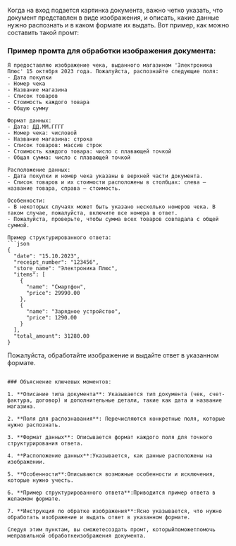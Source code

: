 

Когда на вход подается картинка документа, важно четко указать, что документ представлен в виде изображения, и описать, какие данные нужно распознать и в каком формате их выдать. Вот пример, как можно составить такой промт:

### Пример промта для обработки изображения документа:

````
Я предоставляю изображение чека, выданного магазином 'Электроника Плюс' 15 октября 2023 года. Пожалуйста, распознайте следующие поля:
- Дата покупки
- Номер чека
- Название магазина
- Список товаров
- Стоимость каждого товара
- Общую сумму

Формат данных:
- Дата: ДД.ММ.ГГГГ
- Номер чека: числовой
- Название магазина: строка
- Список товаров: массив строк
- Стоимость каждого товара: число с плавающей точкой
- Общая сумма: число с плавающей точкой

Расположение данных:
- Дата покупки и номер чека указаны в верхней части документа.
- Список товаров и их стоимости расположены в столбцах: слева — название товара, справа — стоимость.

Особенности:
- В некоторых случаях может быть указано несколько номеров чека. В таком случае, пожалуйста, включите все номера в ответ.
- Пожалуйста, проверьте, чтобы сумма всех товаров совпадала с общей суммой.

Пример структурированного ответа:
```json
{
  "date": "15.10.2023",
  "receipt_number": "123456",
  "store_name": "Электроника Плюс",
  "items": [
    {
      "name": "Смартфон",
      "price": 29990.00
    },
    {
      "name": "Зарядное устройство",
      "price": 1290.00
    }
  ],
  "total_amount": 31280.00
}
````

Пожалуйста, обработайте изображение и выдайте ответ в указанном формате.

```

### Объяснение ключевых моментов:

1. **Описание типа документа**: Указывается тип документа (чек, счет-фактура, договор) и дополнительные детали, такие как дата и название магазина.

2. **Поля для распознавания**: Перечисляются конкретные поля, которые нужно распознать.

3. **Формат данных**: Описывается формат каждого поля для точного структурирования ответа.

4. **Расположение данных**:Указывается, как данные расположены на изображении.

5. **Особенности**:Описываются возможные особенности и исключения, которые нужно учесть.

6. **Пример структурированного ответа**:Приводится пример ответа в желаемом формате.

7. **Инструкция по обратке изображения**:Ясно указывается, что нужно обработать изображение и выдать ответ в указанном формате.

Следуя этим пунктам, вы сможетесоздать промт, которыйпоможетпомочь меправильной обработкеизображения документа.
```

